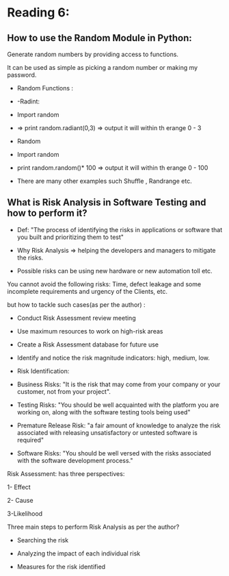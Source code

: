 # Reading 6: 

## How to use the Random Module in Python:

Generate random numbers by providing access to functions.

It can be used as simple as picking a random number or making my password. 
* Random Functions : 
* -Radint: 
* Import random
* => print random.radiant(0,3) => output it will within th erange 0 - 3

* Random 
* Import random
* print random.random()* 100 => output it will within th erange 0 - 100

* There are many other examples such  Shuffle , Randrange etc.

## What is Risk Analysis in Software Testing and how to perform it?


* Def: "The process of identifying the risks in applications or software that you built and prioritizing them to test" 

* Why Risk Analysis => helping the developers and managers to mitigate the risks.

* Possible risks can be using new hardware or new automation toll etc.

You cannot avoid the following risks: Time, defect leakage and some incomplete requirements and urgency of the Clients, etc.

but how to tackle such cases(as per the author) :
* Conduct Risk Assessment review meeting
* Use maximum resources to work on high-risk areas
* Create a Risk Assessment database for future use
* Identify and notice the risk magnitude indicators: high, medium, low.
  
* Risk Identification:
*  Business Risks: "It is the risk that may come from your company or your customer, not from your project".

* Testing Risks: "You should be well acquainted with the platform you are working on, along with the software testing tools being used"

* Premature Release Risk: "a fair amount of knowledge to analyze the risk associated with releasing unsatisfactory or untested software is required"

* Software Risks: "You should be well versed with the risks associated with the software development process."

Risk Assessment: has three perspectives: 

1- Effect

2- Cause

3-Likelihood

Three main steps to perform Risk Analysis as per the author?
* Searching the risk

* Analyzing the impact of each individual risk

* Measures for the risk identified
